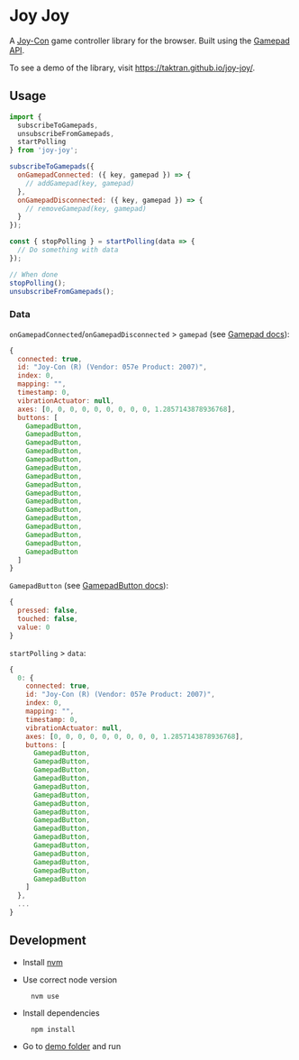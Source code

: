 # Joy Joy

A [Joy-Con](https://en.wikipedia.org/wiki/Joy-Con) game controller library for the browser. Built using the [Gamepad API](https://developer.mozilla.org/en-US/docs/Web/API/Gamepad_API).

To see a demo of the library, visit https://taktran.github.io/joy-joy/.

## Usage

```javascript
import {
  subscribeToGamepads,
  unsubscribeFromGamepads,
  startPolling
} from 'joy-joy';

subscribeToGamepads({
  onGamepadConnected: ({ key, gamepad }) => {
    // addGamepad(key, gamepad)
  },
  onGamepadDisconnected: ({ key, gamepad }) => {
    // removeGamepad(key, gamepad)
  }
});

const { stopPolling } = startPolling(data => {
  // Do something with data
});

// When done
stopPolling();
unsubscribeFromGamepads();
```

### Data

`onGamepadConnected`/`onGamepadDisconnected` > `gamepad` (see [Gamepad docs](https://developer.mozilla.org/en-US/docs/Web/API/Gamepad)):

```javascript
{
  connected: true,
  id: "Joy-Con (R) (Vendor: 057e Product: 2007)",
  index: 0,
  mapping: "",
  timestamp: 0,
  vibrationActuator: null,
  axes: [0, 0, 0, 0, 0, 0, 0, 0, 0, 1.2857143878936768],
  buttons: [
    GamepadButton,
    GamepadButton,
    GamepadButton,
    GamepadButton,
    GamepadButton,
    GamepadButton,
    GamepadButton,
    GamepadButton,
    GamepadButton,
    GamepadButton,
    GamepadButton,
    GamepadButton,
    GamepadButton,
    GamepadButton,
    GamepadButton,
    GamepadButton
  ]
}
```

`GamepadButton` (see [GamepadButton docs](https://developer.mozilla.org/en-US/docs/Web/API/GamepadButton)):

```javascript
{
  pressed: false,
  touched: false,
  value: 0
}
```

`startPolling` > `data`:

```javascript
{
  0: {
    connected: true,
    id: "Joy-Con (R) (Vendor: 057e Product: 2007)",
    index: 0,
    mapping: "",
    timestamp: 0,
    vibrationActuator: null,
    axes: [0, 0, 0, 0, 0, 0, 0, 0, 0, 1.2857143878936768],
    buttons: [
      GamepadButton,
      GamepadButton,
      GamepadButton,
      GamepadButton,
      GamepadButton,
      GamepadButton,
      GamepadButton,
      GamepadButton,
      GamepadButton,
      GamepadButton,
      GamepadButton,
      GamepadButton,
      GamepadButton,
      GamepadButton,
      GamepadButton,
      GamepadButton
    ]
  },
  ...
}
```

## Development

- Install [nvm](https://github.com/creationix/nvm)
- Use correct node version

        nvm use

- Install dependencies

        npm install

- Go to [demo folder](https://github.com/taktran/joy-joy/tree/master/demo) and run
